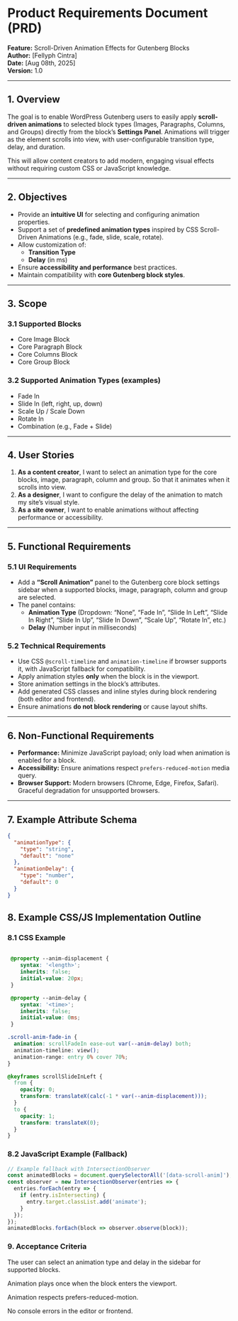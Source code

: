 # Product Requirements Document (PRD)  
**Feature:** Scroll-Driven Animation Effects for Gutenberg Blocks  
**Author:** [Fellyph Cintra]  
**Date:** [Aug 08th, 2025]  
**Version:** 1.0  

---

## 1. Overview  
The goal is to enable WordPress Gutenberg users to easily apply **scroll-driven animations** to selected block types (Images, Paragraphs, Columns, and Groups) directly from the block’s **Settings Panel**. Animations will trigger as the element scrolls into view, with user-configurable transition type, delay, and duration.  

This will allow content creators to add modern, engaging visual effects without requiring custom CSS or JavaScript knowledge.

---

## 2. Objectives  
- Provide an **intuitive UI** for selecting and configuring animation properties.  
- Support a set of **predefined animation types** inspired by CSS Scroll-Driven Animations (e.g., fade, slide, scale, rotate).  
- Allow customization of:
  - **Transition Type**
  - **Delay** (in ms)
- Ensure **accessibility and performance** best practices.  
- Maintain compatibility with **core Gutenberg block styles**.  

---

## 3. Scope  

### 3.1 Supported Blocks
- Core Image Block
- Core Paragraph Block
- Core Columns Block
- Core Group Block

### 3.2 Supported Animation Types (examples)
- Fade In
- Slide In (left, right, up, down)
- Scale Up / Scale Down
- Rotate In
- Combination (e.g., Fade + Slide)

---

## 4. User Stories  

1. **As a content creator**, I want to select an animation type for the core blocks, image, paragraph, column and group. So that it animates when it scrolls into view.  
2. **As a designer**, I want to configure the delay of the animation to match my site’s visual style.  
3. **As a site owner**, I want to enable animations without affecting performance or accessibility.  

---

## 5. Functional Requirements  

### 5.1 UI Requirements
- Add a **“Scroll Animation”** panel to the Gutenberg core block settings sidebar when a supported blocks, image, paragraph, column and group are selected.
- The panel contains:
  - **Animation Type** (Dropdown: “None”, “Fade In”, “Slide In Left”, “Slide In Right”, “Slide In Up”, “Slide In Down”, “Scale Up”, “Rotate In”, etc.)
  - **Delay** (Number input in milliseconds)

### 5.2 Technical Requirements
- Use CSS `@scroll-timeline` and `animation-timeline` if browser supports it, with JavaScript fallback for compatibility.
- Apply animation styles **only** when the block is in the viewport.
- Store animation settings in the block’s attributes.
- Add generated CSS classes and inline styles during block rendering (both editor and frontend).
- Ensure animations **do not block rendering** or cause layout shifts.

---

## 6. Non-Functional Requirements
- **Performance:** Minimize JavaScript payload; only load when animation is enabled for a block.
- **Accessibility:** Ensure animations respect `prefers-reduced-motion` media query.
- **Browser Support:** Modern browsers (Chrome, Edge, Firefox, Safari). Graceful degradation for unsupported browsers.

---

## 7. Example Attribute Schema  
```json
{
  "animationType": {
    "type": "string",
    "default": "none"
  },
  "animationDelay": {
    "type": "number",
    "default": 0
  }
}
```

## 8. Example CSS/JS Implementation Outline

### 8.1 CSS Example
```css

 @property --anim-displacement {
    syntax: '<length>';
    inherits: false;
    initial-value: 20px;
 }

 @property --anim-delay {
    syntax: '<time>';
    inherits: false;
    initial-value: 0ms;
 }

.scroll-anim-fade-in {
  animation: scrollFadeIn ease-out var(--anim-delay) both;
  animation-timeline: view();
  animation-range: entry 0% cover 70%;
}

@keyframes scrollSlideInLeft {
  from {
    opacity: 0;
    transform: translateX(calc(-1 * var(--anim-displacement)));
  }
  to {
    opacity: 1;
    transform: translateX(0);
  }
}
```

### 8.2 JavaScript Example (Fallback)

```js
// Example fallback with IntersectionObserver
const animatedBlocks = document.querySelectorAll('[data-scroll-anim]');
const observer = new IntersectionObserver(entries => {
  entries.forEach(entry => {
    if (entry.isIntersecting) {
      entry.target.classList.add('animate');
    }
  });
});
animatedBlocks.forEach(block => observer.observe(block));
```

### 9. Acceptance Criteria

The user can select an animation type and delay in the sidebar for supported blocks.

Animation plays once when the block enters the viewport.

Animation respects prefers-reduced-motion.

No console errors in the editor or frontend.